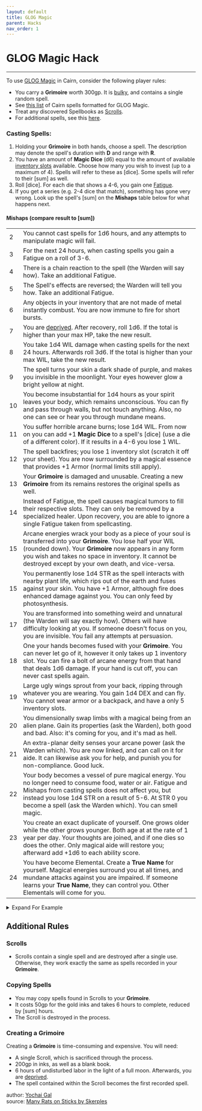 ```yaml
---
layout: default
title: GLOG Magic
parent: Hacks
nav_order: 1
---
```


# GLOG Magic Hack
---
To use [GLOG Magic](http://goblinpunch.blogspot.com/2016/05/the-glog.html) in Cairn, consider the following player rules:
- You carry a **Grimoire** worth 300gp. It is [bulky](cairn-srd/#inventory), and contains a single random spell.
- See [this list](https://cairnrpg.com/hacks/glog-spells/) of Cairn spells formatted for GLOG Magic.
- Treat any discovered Spellbooks as [Scrolls](/hacks/glog-magic/#scrolls).
- For additional spells, see this [here](https://drive.google.com/file/d/1OTVy-5Vm44xhRmFO4tKFCJto-_cw0xYtD8lNj8AsSJY/view?pli=1).

### Casting Spells:
1. Holding your **Grimoire** in both hands, choose a spell. The description may denote the spell's duration with **D** and range with **R**.
2. You have an amount of **Magic Dice** (d6) equal to the amount of available [inventory slots](cairn-srd/#inventory) available. Choose how many you wish to invest (up to a maximum of 4). Spells will refer to these as [dice]. Some spells will refer to their [sum] as well.
3. Roll [dice]. For each die that shows a 4-6, you gain one [Fatigue](/cairn-srd/#deprivation--fatigue).
4. If you get a series (e.g. 2-4 dice that match), something has gone very wrong. Look up the spell's [sum] on the **Mishaps** table below for what happens next.

#### Mishaps (compare result to [sum])

||                 |
| ---- | ---- |
|2|You cannot cast spells for 1d6 hours, and any attempts to manipulate magic will fail.|
|3|For the next 24 hours, when casting spells you gain a Fatigue on a roll of 3-6.|
|4|There is a chain reaction to the spell (the Warden will say how). Take an additional Fatigue.|
|5|The Spell's effects are reversed; the Warden will tell you how. Take an additional Fatigue.|
|6|Any objects in your inventory that are not made of metal instantly combust. You are now immune to fire for short bursts.|
|7|You are [deprived](/cairn-srd/#deprivation--fatigue). After recovery, roll 1d6. If the total is higher than your max HP, take the new result.|
|8|You take 1d4 WIL damage when casting spells for the next 24 hours. Afterwards roll 3d6. If the total is higher than your max WIL, take the new result.|
|9|The spell turns your skin a dark shade of purple, and makes you invisible in the moonlight. Your eyes however glow a bright yellow at night.|
|10|You become insubstantial for 1d4 hours as your spirit leaves your body, which remains unconscious. You can fly and pass through walls, but not touch anything. Also, no one can see or hear you through mundane means.|
|11|You suffer horrible arcane burns; lose 1d4 WIL. From now on you can add +1 **Magic Dice** to a spell's [dice] (use a die of a different color). If it results in a 4-6 you lose 1 WIL.|
|12|The spell backfires; you lose 1 inventory slot (scratch it off your sheet). You are now surrounded by a magical essence that provides +1 Armor (normal limits still apply).|
|13|Your **Grimoire** is damaged and unusable. Creating a new **Grimoire** from its remains restores the original spells as well.|
|14|Instead of Fatigue, the spell causes magical tumors to fill their respective slots. They can only be removed by a specialized healer. Upon recovery, you are able to ignore a single Fatigue taken from spellcasting. |
|15|Arcane energies wrack your body as a piece of your soul is transferred into your **Grimoire**. You lose half your WIL (rounded down). Your **Grimoire** now appears in any form you wish and takes no space in inventory. It cannot be destroyed except by your own death, and vice-versa.|
|15|You permanently lose 1d4 STR as the spell interacts with nearby plant life, which rips out of the earth and fuses against your skin. You have +1 Armor, although fire does enhanced damage against you. You can only feed by photosynthesis.|
|17|You are transformed into something weird and unnatural (the Warden will say exactly how). Others will have difficulty looking at you. If someone doesn't focus on you, you are invisible. You fail any attempts at persuasion.|
|18|One your hands becomes fused with your **Grimoire**. You can never let go of it, however it only takes up 1 inventory slot. You can fire a bolt of arcane energy from that hand that deals 1d6 damage. If your hand is cut off, you can never cast spells again.|
|19|Large ugly wings sprout from your back, ripping through whatever you are wearing. You gain 1d4 DEX and can fly. You cannot wear armor or a backpack, and have a only 5 inventory slots.|
|20|You dimensionally swap limbs with a magical being from an alien plane. Gain its properties (ask the Warden), both good and bad. Also: it's coming for you, and it's mad as hell. |
|21|An extra-planar deity senses your arcane power (ask the Warden which). You are now linked, and can call on it for aide. It can likewise ask you for help, and punish you for non-compliance. Good luck.|
|22|Your body becomes a vessel of pure magical energy. You no longer need to consume food, water or air. Fatigue and Mishaps from casting spells does not affect you, but instead you lose 1d4 STR on a result of 5-6. At STR 0 you become a spell (ask the Warden which). You can smell magic.|
|23|You create an exact duplicate of yourself. One grows older while the other grows younger. Both age at at the rate of 1 year per day. Your thoughts are joined, and if one dies so does the other. Only magical aide will restore you; afterward add +1d6 to each ability score.|
|24|You have become Elemental. Create a **True Name** for yourself. Magical energies surround you at all times, and mundane attacks against you are impaired. If someone learns your **True Name**, they can control you. Other Elementals will come for you.|

<details markdown="block">
  <summary>
Expand For Example
 </summary>

### **Example**
 _**Barry** has 4 free inventory slots, giving him 4 **Magic Dice**. He selects the spell **Mirror Image**:_

 |||
 |---||
 | **Mirror Image**  | [dice] illusory duplicates of yourself appear under your control. |

 _He decides to invest 3 of his **Magic Dice**. That means he can create **three** duplicates that last for **three** minutes each. He rolls: double 2s and a 5. The spell effects occur, and he takes one Fatigue. However, he also rolled a **series**, meaning a Mishap has occurred. He gets the [sum] of the dice - 9 - and looks up the effect on the Mishaps table._



</details>


## Additional Rules

### **Scrolls**
- Scrolls contain a single spell and are destroyed after a single use. Otherwise, they work exactly the same as spells recorded in your **Grimoire**.

### **Copying Spells**
- You may copy spells found in Scrolls to your **Grimoire**.
- It costs 50gp for the gold inks and takes 6 hours to complete, reduced by [sum] hours.
- The Scroll is destroyed in the process.

### **Creating a Grimoire**
Creating a **Grimoire** is time-consuming and expensive. You will need:
- A single Scroll, which is sacrificed through the process.
- 200gp in inks, as well as a blank book.
- 6 hours of undisturbed labor in the light of a full moon. Afterwards, you are [deprived](/cairn-srd/#deprivation--fatigue).
- The spell contained within the Scroll becomes the first recorded spell.

author: [Yochai Gal](https://newschoolrevolution.com)  
source: [Many Rats on Sticks by Skerples](https://drive.google.com/file/d/1wOAkBOCUSjnthMEnIsPVT1LSOCQzd88j/view?pli=1)
